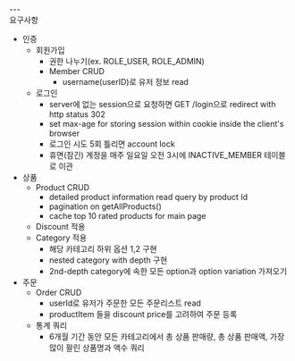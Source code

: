 ---\
요구사항

- 인증
    - 회원가입
        - 권한 나누기(ex. ROLE_USER, ROLE_ADMIN)
        - Member CRUD 
            - username(userID)로 유저 정보 read
    - 로그인
        - server에 없는 session으로 요청하면 GET /login으로 redirect with http status 302
        - set max-age for storing session within cookie inside the client's browser 
        - 로그인 시도 5회 틀리면 account lock
        - 휴면(잠긴) 계정을 매주 일요일 오전 3시에 INACTIVE_MEMBER 테이블로 이관
- 상품
	- Product CRUD
        - detailed product information read query by product Id
        - pagination on getAllProducts()
        - cache top 10 rated products for main page
    - Discount 적용
	- Category 적용
		- 해당 카테고리 하위 옵션 1,2 구현
        - nested category with depth 구현
        - 2nd-depth category에 속한 모든 option과 option variation 가져오기
- 주문
    - Order CRUD
        - userId로 유저가 주문한 모든 주문리스트 read
        - productItem 들을 discount price를 고려하여 주문 등록
    - 통계 쿼리
        - 6개월 기간 동안 모든 카테고리에서 총 상품 판매량, 총 상품 판매액, 가장 많이 팔린 상품명과 액수 쿼리
